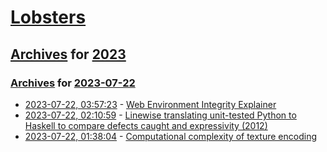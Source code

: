 # [Lobsters](../../../README.md)

## [Archives](../../index.md) for [2023](../index.md)

### [Archives](../../index.md) for [2023-07-22](index.md)

* [2023-07-22, 03:57:23](https://lobste.rs/s/aphyr2/web_environment_integrity_explainer) - [Web Environment Integrity Explainer](https://github.com/RupertBenWiser/Web-Environment-Integrity/blob/main/explainer.md)
* [2023-07-22, 02:10:59](https://lobste.rs/s/jyhdbx/linewise_translating_unit_tested_python) - [Linewise translating unit-tested Python to Haskell to compare defects caught and expressivity (2012)](https://evanfarrer.blogspot.com/2012/06/unit-testing-isnt-enough-you-need.html)
* [2023-07-22, 01:38:04](https://lobste.rs/s/rgnn90/computational_complexity_texture) - [Computational complexity of texture encoding](https://fgiesen.wordpress.com/2023/07/21/computational-complexity-of-texture-encoding/)
